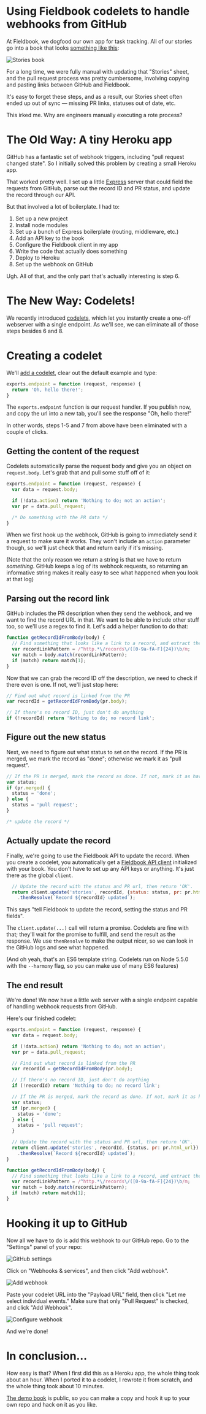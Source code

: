 # Using Fieldbook codelets to handle webhooks from GitHub

At Fieldbook, we dogfood our own app for task tracking. All of our stories go
into a book that looks [something like
this](https://fieldbook.com/books/56c3aa4d1faa5a030071abf8):

![Stories book](../images/github-example-book.png)

For a long time, we were fully manual with updating that "Stories" sheet,
and the pull request process was pretty cumbersome, involving copying and
pasting links between GitHub and Fieldbook.

It's easy to forget these steps, and as a result, our Stories sheet often ended
up out of sync — missing PR links, statuses out of date, etc.

This irked me. Why are engineers manually executing a rote process?

# The Old Way: A tiny Heroku app

GitHub has a fantastic set of webhook triggers, including "pull request changed
state". So I initially solved this problem by creating a small Heroku app.

That worked pretty well. I set up a little [Express](http://expressjs.com/)
server that could field the requests from GitHub, parse out the record ID and
PR status, and update the record through our API.

But that involved a lot of boilerplate. I had to:

1. Set up a new project
2. Install node modules
3. Set up a bunch of Express boilerplate (routing, middleware, etc.)
4. Add an API key to the book
5. Configure the Fieldbook client in my app
6. Write the code that actually does something
7. Deploy to Heroku
8. Set up the webhook on GitHub

Ugh. All of that, and the only part that's actually interesting is step 6.

# The New Way: Codelets!

We recently introduced [codelets](../codelets.md), which let you instantly
create a one-off webserver with a single endpoint. As we'll see, we can
eliminate all of those steps besides 6 and 8.

# Creating a codelet

We'll [add a codelet](../codelets.md#getting-started), clear out the default
example and type:

```js
exports.endpoint = function (request, response) {
  return 'Oh, hello there!';
}
```

The `exports.endpoint` function is our request handler. If you publish now, and
copy the url into a new tab, you'll see the response "Oh, hello there!"

In other words, steps 1-5 and 7 from above have been eliminated with a couple
of clicks.

## Getting the content of the request

Codelets automatically parse the request body and give you an object on
`request.body`. Let's grab that and pull some stuff off of it:

```js
exports.endpoint = function (request, response) {
  var data = request.body;

  if (!data.action) return 'Nothing to do; not an action';
  var pr = data.pull_request;

  /* Do something with the PR data */
}
```

When we first hook up the webhook, GitHub is going to immediately send it a
request to make sure it works. They won't include an `action` parameter though,
so we'll just check that and return early if it's missing.

(Note that the only reason we return a string is that we have to return
*something*. GitHub keeps a log of its webhook requests, so returning an
informative string makes it really easy to see what happened when you look at
that log)

## Parsing out the record link

GitHub includes the PR description when they send the webhook, and we want to
find the record URL in that. We want to be able to include other stuff too, so
we'll use a regex to find it. Let's add a helper function to do that:

```js
function getRecordIdFromBody(body) {
  // Find something that looks like a link to a record, and extract the id from it
  var recordLinkPattern = /^http.*\/records\/([0-9a-fA-F]{24})\b/m;
  var match = body.match(recordLinkPattern);
  if (match) return match[1];
}
```

Now that we can grab the record ID off the description, we need to check if
there even is one. If not, we'll just stop here:

```js
// Find out what record is linked from the PR
var recordId = getRecordIdFromBody(pr.body);

// If there's no record ID, just don't do anything
if (!recordId) return 'Nothing to do; no record link';
```

## Figure out the new status

Next, we need to figure out what status to set on the record. If the PR is
merged, we mark the record as "done"; otherwise we mark it as "pull request".

```js
// If the PR is merged, mark the record as done. If not, mark it as having a pull request
var status;
if (pr.merged) {
  status = 'done';
} else {
  status = 'pull request';
}

/* update the record */
```

## Actually update the record

Finally, we're going to use the Fieldbook API to update the record. When you
create a codelet, you automatically get a
[Fieldbook API client](https://github.com/fieldbook/fieldbook-client)
initialized with your book. You don't have to set up any API keys or anything.
It's just there as the global `client`.

```js
  // Update the record with the status and PR url, then return 'OK'.
  return client.update('stories', recordId, {status: status, pr: pr.html_url})
    .thenResolve(`Record ${recordId} updated`);
```

This says "tell Fieldbook to update the record, setting the status and PR
fields".

The `client.update(...)` call will return a promise. Codelets are fine with
that; they'll wait for the promise to fulfill, and send the result as the
response. We use `thenResolve` to make the output nicer, so we can look in the
GitHub logs and see what happened.

(And oh yeah, that's an ES6 template string. Codelets run on Node 5.5.0 with
the `--harmony` flag, so you can make use of many ES6 features)

## The end result

We're done! We now have a little web server with a single endpoint capable of
handling webhook requests from GitHub.

Here's our finished codelet:

```js
exports.endpoint = function (request, response) {
  var data = request.body;

  if (!data.action) return 'Nothing to do; not an action';
  var pr = data.pull_request;

  // Find out what record is linked from the PR
  var recordId = getRecordIdFromBody(pr.body);

  // If there's no record ID, just don't do anything
  if (!recordId) return 'Nothing to do; no record link';

  // If the PR is merged, mark the record as done. If not, mark it as having a pull request
  var status;
  if (pr.merged) {
    status = 'done';
  } else {
    status = 'pull request';
  }

  // Update the record with the status and PR url, then return 'OK'.
  return client.update('stories', recordId, {status, pr: pr.html_url})
    .thenResolve(`Record ${recordId} updated`);
}

function getRecordIdFromBody(body) {
  // Find something that looks like a link to a record, and extract the id from it
  var recordLinkPattern = /^http.*\/records\/([0-9a-fA-F]{24})\b/m;
  var match = body.match(recordLinkPattern);
  if (match) return match[1];
}
```

# Hooking it up to GitHub

Now all we have to do is add this webhook to our GitHub repo. Go to the
"Settings" panel of your repo:

![GitHub settings](../images/github-settings.png)

Click on "Webhooks & services", and then click "Add webhook".

![Add webhook](../images/github-add-webhook.png)

Paste your codelet URL into the "Payload URL" field, then click "Let me select
individual events." Make sure that only "Pull Request" is checked, and click
"Add Webhook".

![Configure webhook](../images/github-config-webhook.png)

And we're done!

# In conclusion...

How easy is that? When I first did this as a Heroku app, the whole thing took
about an hour. When I ported it to a codelet, I rewrote it from scratch, and
the whole thing took about 10 minutes.

[The demo book](https://fieldbook.com/books/56c3aa4d1faa5a030071abf8) is
public, so you can make a copy and hook it up to your own repo and hack on it
as you like.
